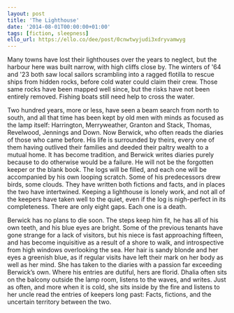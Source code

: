 ```yaml
---
layout: post
title: 'The Lighthouse'
date: '2014-08-01T00:00:00+01:00'
tags: [fiction, sleepness]
ello_url: https://ello.co/dee/post/0cnwtwyjudi3xdryvamwyg
---
```


Many towns have lost their lighthouses over the years to neglect, but the harbour here was built narrow, with high cliffs close by. The winters of '64 and '23 both saw local sailors scrambling into a ragged flotilla to rescue ships from hidden rocks, before cold water could claim their crew. Those same rocks have been mapped well since, but the risks have not been entirely removed. Fishing boats still need help to cross the water.
<!--more-->
Two hundred years, more or less, have seen a beam search from north to south, and all that time has been kept by old men with minds as focused as the lamp itself: Harrington, Merryweather, Granton and Stack, Thomas, Revelwood, Jennings and Down. Now Berwick, who often reads the diaries of those who came before. His life is surrounded by theirs, every one of them having outlived their families and deeded their paltry wealth to a mutual home. It has become tradition, and Berwick writes diaries purely because to do otherwise would be a failure. He will not be the forgotten keeper or the blank book. The logs will be filled, and each one will be accompanied by his own looping scratch. Some of his predecessors drew birds, some clouds. They have written both fictions and facts, and in places the two have intertwined. Keeping a lighthouse is lonely work, and not all of the keepers have taken well to the quiet, even if the log is nigh-perfect in its completeness. There are only eight gaps. Each one is a death.

Berwick has no plans to die soon. The steps keep him fit, he has all of his own teeth, and his blue eyes are bright. Some of the previous tenants have gone strange for a lack of visitors, but his niece is fast approaching fifteen, and has become inquisitive as a result of a shore to walk, and introspective from high windows overlooking the sea. Her hair is sandy blonde and her eyes a greenish blue, as if regular visits have left their mark on her body as well as her mind. She has taken to the diaries with a passion far exceeding Berwick’s own. Where his entries are dutiful, hers are florid. Dhalia often sits on the balcony outside the lamp room, listens to the waves, and writes. Just as often, and more when it is cold, she sits inside by the fire and listens to her uncle read the entries of keepers long past: Facts, fictions, and the uncertain territory between the two.

